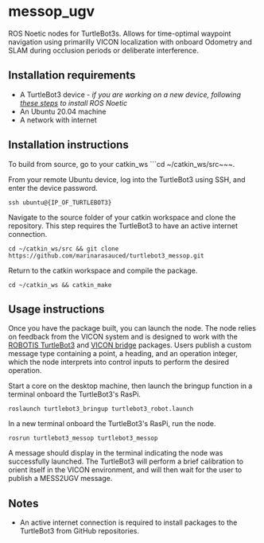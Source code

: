 # messop_ugv
ROS Noetic nodes for TurtleBot3s. Allows for time-optimal waypoint navigation using primarilly VICON localization with onboard Odometry and SLAM during occlusion periods or deliberate interference.






## Installation requirements
- A TurtleBot3 device - *if you are working on a new device, following [these steps](https://emanual.robotis.com/docs/en/platform/turtlebot3/quick-start/) to install ROS Noetic*
- An Ubuntu 20.04 machine
- A network with internet

## Installation instructions
To build from source, go to your catkin_ws ```cd ~/catkin_ws/src~~~.

From your remote Ubuntu device, log into the TurtleBot3 using SSH, and enter the device password.
```
ssh ubuntu@{IP_OF_TURTLEBOT3}
```
Navigate to the source folder of your catkin workspace and clone the repository. This step requires the TurtleBot3 to have an active internet connection.
```
cd ~/catkin_ws/src && git clone https://github.com/marinarasauced/turtlebot3_messop.git
```
Return to the catkin workspace and compile the package.
```
cd ~/catkin_ws && catkin_make
```
## Usage instructions
Once you have the package built, you can launch the node. The node relies on feedback from the VICON system and is designed to work with the [ROBOTIS TurtleBot3](https://github.com/ROBOTIS-GIT/turtlebot3) and [VICON bridge](https://github.com/ethz-asl/vicon_bridge) packages. Users publish a custom message type containing a point, a heading, and an operation integer, which the node interprets into control inputs to perform the desired operation.
  
Start a core on the desktop machine, then launch the bringup function in a terminal onboard the TurtleBot3's RasPi.
```
roslaunch turtlebot3_bringup turtlebot3_robot.launch
```
In a new terminal onboard the TurtleBot3's RasPi, run the node. 
```
rosrun turtlebot3_messop turtlebot3_messop
```
A message should display in the terminal indicating the node was successfully launched. The TurtleBot3 will perform a brief calibration to orient itself in the VICON environment, and will then wait for the user to publish a MESS2UGV message.
## Notes
- An active internet connection is required to install packages to the TurtleBot3 from GitHub repositories.
